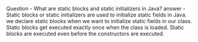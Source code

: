 Question - What are static blocks and static initializers in Java? 
answer - Static blocks or static initializers are used to initialize static fields in Java. we declare static blocks when we want to initialize static fields in our class. 
         Static blocks get executed exactly once when the class is loaded. Static blocks are executed even before the constructors are executed.
